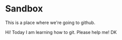 Sandbox
=======

This is a place where we're going to github.

Hi! Today I am learning how to git. Please help me! DK
